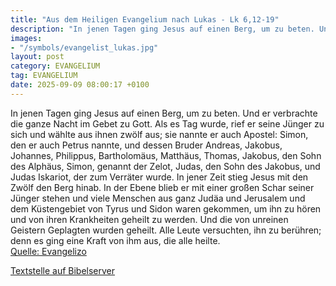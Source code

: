 ```yaml
---
title: "Aus dem Heiligen Evangelium nach Lukas - Lk 6,12-19"
description: "In jenen Tagen ging Jesus auf einen Berg, um zu beten. Und er verbrachte die ganze Nacht im Gebet zu Gott. Als es Tag wurde, rief er seine Jünger zu sich und wählte aus ihnen zwölf aus; sie nannte er auch Apostel: Simon, den er auch Petrus nannte, und dessen Bruder Andreas, Jakob...."
images:
- "/symbols/evangelist_lukas.jpg"
layout: post
category: EVANGELIUM
tag: EVANGELIUM
date: 2025-09-09 08:00:17 +0100
---
```

In jenen Tagen ging Jesus auf einen Berg, um zu beten. Und er verbrachte die ganze Nacht im Gebet zu Gott.
Als es Tag wurde, rief er seine Jünger zu sich und wählte aus ihnen zwölf aus; sie nannte er auch Apostel:
Simon, den er auch Petrus nannte, und dessen Bruder Andreas, Jakobus, Johannes, Philippus, Bartholomäus,
Matthäus, Thomas, Jakobus, den Sohn des Alphäus, Simon, genannt der Zelot,
Judas, den Sohn des Jakobus, und Judas Iskariot, der zum Verräter wurde.<!--more-->
In jener Zeit stieg Jesus mit den Zwölf den Berg hinab. In der Ebene blieb er mit einer großen Schar seiner Jünger stehen und viele Menschen aus ganz Judäa und Jerusalem und dem Küstengebiet von Tyrus und Sidon
waren gekommen, um ihn zu hören und von ihren Krankheiten geheilt zu werden. Und die von unreinen Geistern Geplagten wurden geheilt.
Alle Leute versuchten, ihn zu berühren; denn es ging eine Kraft von ihm aus, die alle heilte.<br>
[Quelle: Evangelizo](https://evangeliumtagfuertag.org/DE/gospel)

[Textstelle auf Bibelserver](https://www.bibleserver.com/EU/Lukas6,12-19)
